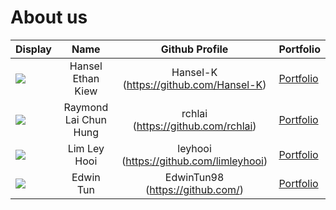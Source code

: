 
# About us

| Display                                             |         Name          |             Github Profile              | Portfolio                                                                |
|-----------------------------------------------------|:---------------------:|:---------------------------------------:|:-------------------------------------------------------------------------|
| ![](https://via.placeholder.com/100.png?text=Photo) |   Hansel Ethan Kiew   | Hansel-K (https://github.com/Hansel-K)  | [Portfolio](https://ay2425s2-cs2113-w12-4.github.io/tp/team/hansel-k.html)                                       |
| ![](https://via.placeholder.com/100.png?text=Photo) | Raymond Lai Chun Hung |   rchlai (https://github.com/rchlai)    | [Portfolio](https://ay2425s2-cs2113-w12-4.github.io/tp/team/rchlai.html) |
| ![](https://via.placeholder.com/100.png?text=Photo) |     Lim Ley Hooi      | leyhooi (https://github.com/limleyhooi) | [Portfolio](docs/team/johndoe.md)                                        |
| ![](https://via.placeholder.com/100.png?text=Photo) |       Edwin Tun       |    EdwinTun98 (https://github.com/)     | [Portfolio](https://ay2425s2-cs2113-w12-4.github.io/tp/team/edwintun98.html)                                        |

